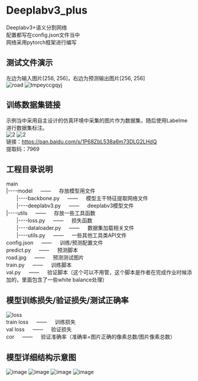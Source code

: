 # Deeplabv3_plus
Deeplabv3+语义分割网络</br>
配置都写在config.json文件当中</br>
网络采用pytorch框架进行编写</br>
## 测试文件演示
左边为输入图片[256, 256]，右边为预测输出图片[256, 256]</br>
![road](https://user-images.githubusercontent.com/77096562/173211851-ace636a2-5fcb-4b7b-bc3a-696d7e067e2a.jpg)
![tmpeyccgqyj](https://user-images.githubusercontent.com/77096562/173211863-ddfb2e1d-ed94-441c-9204-5405b26fc4a4.PNG)
## 训练数据集链接
示例当中采用自主设计的仿真环境中采集的图片作为数据集，随后使用Labelme进行数据集标注。</br>
![2](https://user-images.githubusercontent.com/77096562/182009686-89c61724-0ec4-4ffb-b783-c9162e1dabd3.jpg)
![2](https://user-images.githubusercontent.com/77096562/182009687-3ab3963e-3ddb-4c08-ac16-22955106ad0e.png)</br>
链接：https://pan.baidu.com/s/1P68ZbL538a6m73DLG2LHdQ </br>
提取码：7969 </br>
## 工程目录说明
main</br>
|----model &emsp; —— &emsp; 存放模型用文件</br>
&emsp;&emsp;|----backbone.py &emsp; —— &emsp; 模型主干特征提取网络文件</br>
&emsp;&emsp;|----deeplabv3.py &emsp; —— &emsp; deeplabv3模型文件</br>
|----utils &emsp; —— &emsp; 存放一些工具函数</br>
&emsp;&emsp;|----loss.py &emsp; —— &emsp; 损失函数</br>
&emsp;&emsp;|----dataloader.py &emsp; —— &emsp; 数据集加载相关文件</br>
&emsp;&emsp;|----utils.py &emsp; —— &emsp; 一些其他工具类API文件</br>
config.json &emsp; —— &emsp; 训练/预测配置文件</br>
predict.py &emsp; —— &emsp; 预测脚本</br>
road.jpg &emsp; —— &emsp; 预测测试图片</br>
train.py &emsp; —— &emsp; 训练脚本</br>
val.py &emsp; —— &emsp; 验证脚本（这个可以不用管，这个脚本是作者在完成作业时候添加的，里面包含了一些white balance处理）</br>
## 模型训练损失/验证损失/测试正确率
![loss](https://user-images.githubusercontent.com/77096562/173211877-8044588e-a728-49be-8788-45c7f6cbe161.png)</br>
train&nbsp;loss &emsp; —— &emsp; 训练损失</br>
val&nbsp;loss &emsp; —— &emsp; 验证损失</br>
cor &emsp; —— &emsp; 验证准确率（准确率=图片正确的像素总数/图片像素总数）</br>
## 模型详细结构示意图
![image](https://user-images.githubusercontent.com/77096562/173212818-87605b81-c577-4d99-9a69-485f4fb6207d.png)
![image](https://user-images.githubusercontent.com/77096562/173212832-87a8263b-f139-4c41-8c41-c11f4467dfd3.png)
![image](https://user-images.githubusercontent.com/77096562/173212868-b12fe62a-97ff-4d42-a2a8-e0c417ec7282.png)
![image](https://user-images.githubusercontent.com/77096562/173212961-73c305e0-b881-4422-b2ce-d2f8530495df.png)
